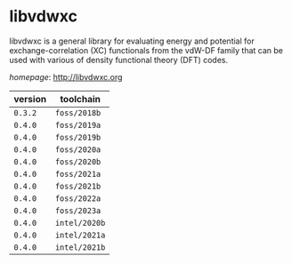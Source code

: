 # libvdwxc

libvdwxc is a general library for evaluating energy and potential for exchange-correlation (XC) functionals from the vdW-DF family that can be used with various of density functional theory (DFT) codes.

*homepage*: <http://libvdwxc.org>

version | toolchain
--------|----------
``0.3.2`` | ``foss/2018b``
``0.4.0`` | ``foss/2019a``
``0.4.0`` | ``foss/2019b``
``0.4.0`` | ``foss/2020a``
``0.4.0`` | ``foss/2020b``
``0.4.0`` | ``foss/2021a``
``0.4.0`` | ``foss/2021b``
``0.4.0`` | ``foss/2022a``
``0.4.0`` | ``foss/2023a``
``0.4.0`` | ``intel/2020b``
``0.4.0`` | ``intel/2021a``
``0.4.0`` | ``intel/2021b``
